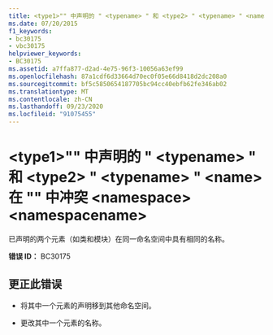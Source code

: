 ```yaml
---
title: <type1>"" 中声明的 " <typename> " 和 <type2> " <typename> " <name> 在 "" 中冲突 <namespace> <namespacename>
ms.date: 07/20/2015
f1_keywords:
- bc30175
- vbc30175
helpviewer_keywords:
- BC30175
ms.assetid: a7ffa877-d2ad-4e75-96f3-10056a63ef99
ms.openlocfilehash: 87a1cdf6d33664d70ec0f05e66d8418d2dc208a0
ms.sourcegitcommit: bf5c5850654187705bc94cc40ebfb62fe346ab02
ms.translationtype: MT
ms.contentlocale: zh-CN
ms.lasthandoff: 09/23/2020
ms.locfileid: "91075455"
---
```

# <a name="type1-typename-and-type2-typename-declared-in-name-conflict-in-namespace-namespacename"></a>\<type1>"" 中声明的 " \<typename> " 和 \<type2> " \<typename> " \<name> 在 "" 中冲突 \<namespace> \<namespacename>

已声明的两个元素（如类和模块）在同一命名空间中具有相同的名称。  
  
 **错误 ID：** BC30175  
  
## <a name="to-correct-this-error"></a>更正此错误  
  
- 将其中一个元素的声明移到其他命名空间。  
  
- 更改其中一个元素的名称。

